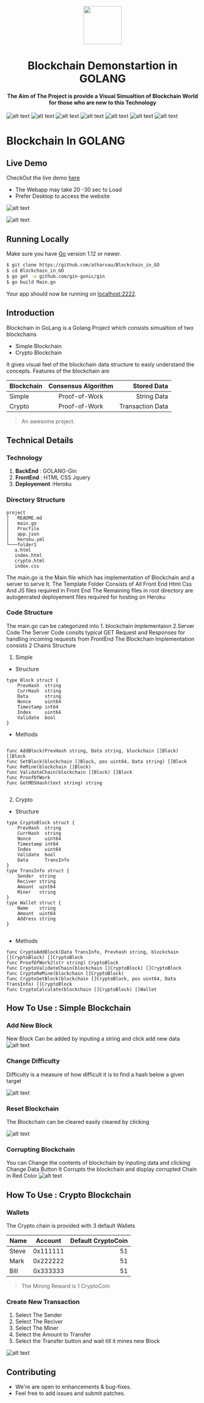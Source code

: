 <p align="center">
<img height=100px src="https://i.imgur.com/ZoSs6PW.pnghttps://i.imgur.com/ZoSs6PW.png" >  
<h1 align="center"> Blockchain Demonstartion in GOLANG </h1>
<h4 align="center">The Aim of The Project is provide a Visual Simualtion of Blockchain World for those who are new to this Technology  </h1>
</p>


![alt text](https://img.shields.io/badge/GOLANG-1.12.9-brightgreen)  ![alt text](https://img.shields.io/badge/Gin%20Web%20Framework-1.4.0-blue) ![alt text](https://img.shields.io/badge/HTML-5-red)  ![alt text](https://img.shields.io/badge/Jquery%20-3.1.0-yellow) ![alt text](https://img.shields.io/badge/Heroku-Free%20Dyno-lightgrey)  ![alt text](https://img.shields.io/badge/license-MIT-green)  ![alt text](https://img.shields.io/badge/build-passing-brightgreen)
 



# Blockchain In GOLANG

## Live Demo
CheckOut the live demo [here](https://www.google.com)

* The Webapp may take 20 -30 sec to Load
* Prefer Desktop to access the website

![alt text](https://i.imgur.com/8Aj3Eq5.gif) 


![alt text](https://i.imgur.com/08wIfdG.gif) 

## Running Locally

Make sure you have [Go](http://golang.org/doc/install) version 1.12 or newer.

```sh
$ git clone https://github.com/atharvau/Blockchain_in_GO
$ cd Blockchain_in_GO
$ go get -u github.com/gin-gonic/gin
$ go build Main.go 


```

Your app should now be running on [localhost:2222](http://localhost:5000/).


## Introduction


Blockchain in GoLang is a Golang Project which consists simualtion of two blockchains

* Simple Blockchain
* Crypto Blockchain 

It gives visual feel of the blockchain data structure to easly understand the concepts.
Features of the blockchain are


| Blockchain    | Consensus Algorithm| Stored Data  |
| ------------- |:-------------:| -----:|
| Simple        | Proof-of-Work | String Data |
|  Crypto       | Proof-of-Work   |   Transaction Data |




> An awesome project.

## Technical Details 

### Technology 

1. **BackEnd** : GOLANG-Gin
2. **FrontEnd** : HTML CSS Jquery
3. **Deployement** :Heroku 

### Directory Structure 

 ```
project
│   README.md
│   main.go   
│   Procfile
│   app.json
│   heroku.yml             
└───folder1
	a.html  
	index.html
	crypto.html
	index.css
 ```


The main.go is the Main file which has implementation of Blockchain and a server to serve It.
The Template Folder Consists of All Front End Html Css And JS files required in Front End 
The Remaining files in root directory are autogenrated deployement files required for hosting on Heroku

### Code Structure 
The main.go can be categorized into  1. blockchain implementaion 2.Server Code
The Server Code consits typical GET Request and Responses for handling incoming requests from FrontEnd
The Blockchain Implementation consists 2 Chains Structure
1. Simple


* Structure

```
type Block struct {
	PrevHash  string
	CurrHash  string
	Data      string
	Nonce     uint64
	Timestamp int64
	Index     uint64
	Validate  bool
}

```

* Methods

```

func AddBlock(PrevHash string, Data string, blockchain []Block) []Block
func SetBlock(blockchain []Block, pos uint64, Data string) []Block 
func ReMine(blockchain []Block)
func ValidateChain(blockchain []Block) []Block
func ProofOfWork
func GetMD5Hash(text string) string


```

2. Crypto


* Structure


```
type CryptoBlock struct {
	PrevHash  string
	CurrHash  string
	Nonce     uint64
	Timestamp int64
	Index     uint64
	Validate  bool
	Data      TransInfo
}
type TransInfo struct {
	Sender  string
	Reciver string
	Amount  uint64
	Miner   string
}
type Wallet struct {
	Name    string
	Amount  uint64
	Address string
}


```

* Methods

```
func CryptoAddBlock(Data TransInfo, Prevhash string, blockchain []CryptoBlock) []CryptoBlock 
func ProofOfWork2(str string) CryptoBlock 
func CryptoValidateChain(blockchain []CryptoBlock) []CryptoBlock 
func CryptoReMine(blockchain []CryptoBlock) 
func CryptoSetBlock(blockchain []CryptoBlock, pos uint64, Data TransInfo) []CryptoBlock 
func CryptoCalculate(blockchain []CryptoBlock) []Wallet

```

## How To Use : Simple Blockchain

### Add New Block

New Block Can be added by inputing a string and click add new data
![alt text](https://i.imgur.com/hGmU5ml.gif)


### Change Difficulty

Difficulty is a measure of how difficult it is to find a hash below a given target

![alt text](https://i.imgur.com/HobOXjK.gif)

### Reset Blockchain

The Blockchain can be cleared easily cleared by clicking

![alt text](https://i.imgur.com/z7OJFXa.gif)


### Corrupting Blockchain 

You can Change the contents of blockchain by inputing data and clicking Change Data Button 
It Corrupts the blockchain and display corrupted Chain in Red Color
![alt text](https://i.imgur.com/GljX13A.gif)

## How To Use :  Crypto Blockchain

### Wallets 

The Crypto chain is provided with 3 default Wallets 

| Name    | Account| Default CryptoCoin |
| ------------- |:-------------:| -----:|
| Steve         | 0x111111 | 51 |
|  Mark       | 0x222222  |  51 |
|  Bill       | 0x333333  |  51 |

> The Mining Reward is 1 CryptoCoin

### Create New Transaction

1. Select The Sender
2. Select The Reciver
3. Select The Miner 
4. Select the Amount to Transfer
5. Select the Transfer button and wait till it mines new Block

![alt text](https://i.imgur.com/08wIfdG.gif) 


## Contributing

* We're are open to enhancements & bug-fixes.
* Feel free to add issues and submit patches.







